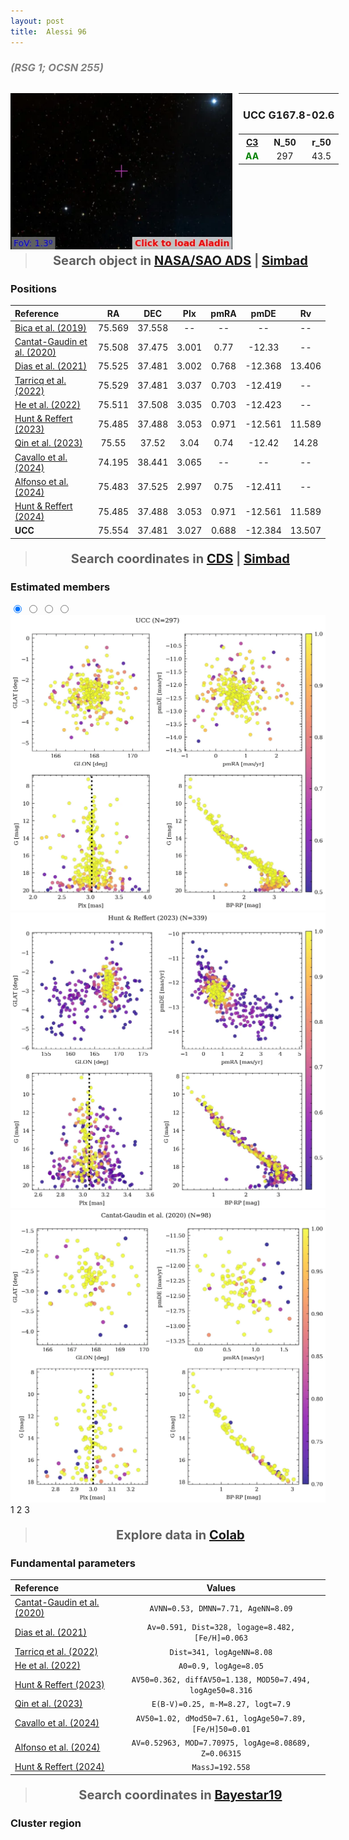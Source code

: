 ```yaml
---
layout: post
title:  Alessi 96
---
```

<h3><span style="color: #808080;"><i>(RSG 1; OCSN 255)</i></span></h3><div style="display: flex; justify-content: space-between; width:720px;height:250px">
<div style="text-align: center;">

<!-- Static image + data attributes for FOV and target -->
<img id="aladin_img"
     data-umami-event="aladin_load"
     src="https://raw.githubusercontent.com/ucc23/Q2N/main/plots/aladin/alessi96.webp"
     alt="Click to load Aladin Lite" 
     style="width:355px;height:250px; cursor: pointer;"
     data-fov="1.45" 
     data-target="75.554 37.481"/>
<!-- Div to contain Aladin Lite viewer -->
<div id="aladin-lite-div" style="width:355px;height:250px;display:none;"></div>
<!-- Aladin Lite script (will be loaded after the image is clicked) -->
<script src="{{ site.baseurl }}/scripts/aladin_load.js"></script>

</div>
<!-- Left block -->

<table style="width:355px;height:250px;">
  <!-- Row 1 (title) -->
  <tr>
    <td colspan="5"><h3>UCC G167.8-02.6</h3></td>
  </tr>
  <!-- Row 2 -->
  <tr>
    <th style="text-align: center;"><a href="https://ucc.ar/faq#what-is-the-c3-parameter" title="Combined class">C3</a></th>
    <th style="text-align: center;"><div title="Stars with membership probability >50%">N_50</div></th>
    <th style="text-align: center;"><div title="Radius that contains half the members [arcmin]">r_50</div></th>
  </tr>
  <!-- Row 3 -->
  <tr>
    <td style="text-align: center;"><span style="color: green; font-weight: bold;">A</span><span style="color: green; font-weight: bold;">A</span></td>
    <td style="text-align: center;">297</td>
    <td style="text-align: center;">43.5</td>
  </tr>
</table>
</div>

> <p style="text-align:center; font-weight: bold; font-size:20px">Search object in <a data-umami-event="nasa_search" href="https://ui.adsabs.harvard.edu/search/q=%20collection%3Aastronomy%20body%3A%22Alessi%2096%22&sort=date%20desc%2C%20bibcode%20desc&p_=0" target="_blank">NASA/SAO ADS</a> | <a data-umami-event="simbad_search" href="https://simbad.cds.unistra.fr/simbad/sim-id-refs?Ident=alessi96" target="_blank">Simbad</a></p>


### Positions

| Reference    | RA    | DEC   | Plx  | pmRA  | pmDE   |  Rv  |
| :---         | :---: | :---: | :---: | :---: | :---: | :---: |
|[Bica et al. (2019)](https://ui.adsabs.harvard.edu/abs/2019AJ....157...12B) | 75.569 | 37.558 | -- | -- | -- | -- |
|[Cantat-Gaudin et al. (2020)](https://ui.adsabs.harvard.edu/abs/2020A%26A...640A...1C) | 75.508 | 37.475 | 3.001 | 0.77 | -12.33 | -- |
|[Dias et al. (2021)](https://ui.adsabs.harvard.edu/abs/2021MNRAS.504..356D) | 75.525 | 37.481 | 3.002 | 0.768 | -12.368 | 13.406 |
|[Tarricq et al. (2022)](https://ui.adsabs.harvard.edu/abs/2022A%26A...659A..59T) | 75.529 | 37.481 | 3.037 | 0.703 | -12.419 | -- |
|[He et al. (2022)](https://ui.adsabs.harvard.edu/abs/2022ApJS..262....7H) | 75.511 | 37.508 | 3.035 | 0.703 | -12.423 | -- |
|[Hunt & Reffert (2023)](https://ui.adsabs.harvard.edu/abs/2023A%26A...673A.114H) | 75.485 | 37.488 | 3.053 | 0.971 | -12.561 | 11.589 |
|[Qin et al. (2023)](https://ui.adsabs.harvard.edu/abs/2023ApJS..265...12Q) | 75.55 | 37.52 | 3.04 | 0.74 | -12.42 | 14.28 |
|[Cavallo et al. (2024)](https://ui.adsabs.harvard.edu/abs/2024AJ....167...12C) | 74.195 | 38.441 | 3.065 | -- | -- | -- |
|[Alfonso et al. (2024)](https://ui.adsabs.harvard.edu/abs/2024A%26A...689A..18A) | 75.483 | 37.525 | 2.997 | 0.75 | -12.411 | -- |
|[Hunt & Reffert (2024)](https://ui.adsabs.harvard.edu/abs/2024A%26A...686A..42H) | 75.485 | 37.488 | 3.053 | 0.971 | -12.561 | 11.589 |
| **UCC** |75.554 | 37.481 | 3.027 | 0.688 | -12.384 | 13.507 |

> <p style="text-align:center; font-weight: bold; font-size:20px">Search coordinates in <a data-umami-event="cds_coord_search" href="https://cdsportal.u-strasbg.fr/?target=75.554,+37.481" target="_blank">CDS</a> | <a data-umami-event="simbad_coord_search" href="https://simbad.cds.unistra.fr/mobile/object_list.html?coord=75.554%2037.481&output=json&radius=5&userEntry=alessi96" target="_blank">Simbad</a></p>

### Estimated members

<div class="carousel">
<input type="radio" name="radio-btn" id="slide1" checked>
<input type="radio" name="radio-btn" id="slide1">
<input type="radio" name="radio-btn" id="slide2">
<input type="radio" name="radio-btn" id="slide3">
<div class="slides">
<div class="slide">
<a href="https://raw.githubusercontent.com/ucc23/Q2N/main/plots/UCC/alessi96.webp" target="_blank">
<img src="https://raw.githubusercontent.com/ucc23/Q2N/main/plots/UCC/alessi96.webp" alt="Alessi 96 UCC">
</a>
</div>
<div class="slide">
<a href="https://raw.githubusercontent.com/ucc23/Q2N/main/plots/HUNT23/alessi96.webp" target="_blank">
<img src="https://raw.githubusercontent.com/ucc23/Q2N/main/plots/HUNT23/alessi96.webp" alt="Alessi 96 HUNT23">
</a>
</div>
<div class="slide">
<a href="https://raw.githubusercontent.com/ucc23/Q2N/main/plots/CANTAT20/alessi96.webp" target="_blank">
<img src="https://raw.githubusercontent.com/ucc23/Q2N/main/plots/CANTAT20/alessi96.webp" alt="Alessi 96 CANTAT20">
</a>
</div>
</div>
<div class="indicators">
<label for="slide1">1</label>
<label for="slide2">2</label>
<label for="slide3">3</label>
</div>
</div>


> <p style="text-align:center; font-weight: bold; font-size:20px">Explore data in <a data-umami-event="colab" href="https://colab.research.google.com/github/ucc23/ucc/blob/main/assets/notebook.ipynb" target="_blank">Colab</a></p>


### Fundamental parameters

| Reference |  Values |
| :---      |  :---:  |
| [Cantat-Gaudin et al. (2020)](https://ui.adsabs.harvard.edu/abs/2020A%26A...640A...1C) | `AVNN=0.53, DMNN=7.71, AgeNN=8.09` |
| [Dias et al. (2021)](https://ui.adsabs.harvard.edu/abs/2021MNRAS.504..356D) | `Av=0.591, Dist=328, logage=8.482, [Fe/H]=0.063` |
| [Tarricq et al. (2022)](https://ui.adsabs.harvard.edu/abs/2022A%26A...659A..59T) | `Dist=341, logAgeNN=8.08` |
| [He et al. (2022)](https://ui.adsabs.harvard.edu/abs/2022ApJS..262....7H) | `A0=0.9, logAge=8.05` |
| [Hunt & Reffert (2023)](https://ui.adsabs.harvard.edu/abs/2023A%26A...673A.114H) | `AV50=0.362, diffAV50=1.138, MOD50=7.494, logAge50=8.316` |
| [Qin et al. (2023)](https://ui.adsabs.harvard.edu/abs/2023ApJS..265...12Q) | `E(B-V)=0.25, m-M=8.27, logt=7.9` |
| [Cavallo et al. (2024)](https://ui.adsabs.harvard.edu/abs/2024AJ....167...12C) | `AV50=1.02, dMod50=7.61, logAge50=7.89, [Fe/H]50=0.01` |
| [Alfonso et al. (2024)](https://ui.adsabs.harvard.edu/abs/2024A%26A...689A..18A) | `AV=0.52963, MOD=7.70975, logAge=8.08689, Z=0.06315` |
| [Hunt & Reffert (2024)](https://ui.adsabs.harvard.edu/abs/2024A%26A...686A..42H) | `MassJ=192.558` |

> <p style="text-align:center; font-weight: bold; font-size:20px">Search coordinates in <a data-umami-event="bayestar" href="http://argonaut.skymaps.info/query?lon=167.804%20&lat=-2.673&coordsys=gal&mapname=bayestar2019" target="_blank">Bayestar19</a></p>


### Cluster region

<html lang="en">
  <body>
    <center>
    <div id="plot-params"
         data-oc-name="alessi96"
         data-ra-center="75.51"
         data-dec-center="37.48"
         data-rad-deg="43.5"
         data-plx="3.027">
    </div>
    <div id="plot-container">
        <div id="plot"></div>
    </div>
    <script defer type="module" src="{{ site.baseurl }}/scripts/radec_scatter.js"></script>
    </center>
  </body>
</html>
<br>
